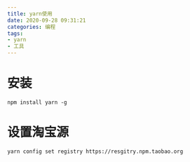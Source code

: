 ```yaml
---
title: yarn使用
date: 2020-09-28 09:31:21
categories: 编程
tags:
- yarn
- 工具
---
```


# 安装
```
npm install yarn -g
```

# 设置淘宝源
```
yarn config set registry https://resgitry.npm.taobao.org
```

